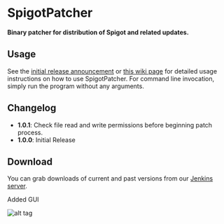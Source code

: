 SpigotPatcher
=============

**Binary patcher for distribution of Spigot and related updates.**

Usage
-----
See the [initial release announcement](http://www.spigotmc.org/threads/29091/) or [this wiki page](http://www.spigotmc.org/wiki/spigot-patcher/) for detailed usage instructions on how to use SpigotPatcher. For command line invocation, simply run the program without any arguments.

Changelog
---------

* **1.0.1**: Check file read and write permissions before beginning patch process. 
* **1.0.0**: Initial Release


Download
--------
You can grab downloads of current and past versions from our [Jenkins server](http://ci.md-5.net/job/SpigotPatcher/).

Added GUI

![alt tag](http://i.gyazo.com/558fee57579173eca313295eb86b8010.png)

